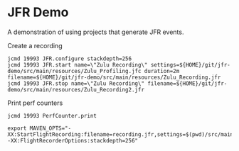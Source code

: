 JFR Demo
========

A demonstration of using projects that generate JFR events.

Create a recording

```
jcmd 19993 JFR.configure stackdepth=256
jcmd 19993 JFR.start name=\"Zulu Recording\" settings=${HOME}/git/jfr-demo/src/main/resources/Zulu_Profiling.jfc duration=2m filename=${HOME}/git/jfr-demo/src/main/resources/Zulu_Recording.jfr
jcmd 19993 JFR.stop name=\"Zulu Recording\" filename=${HOME}/git/jfr-demo/src/main/resources/Zulu_Recording2.jfr
```

Print perf counters

```
jcmd 19993 PerfCounter.print
```

```
export MAVEN_OPTS="-XX:StartFlightRecording:filename=recording.jfr,settings=$(pwd)/src/main/resources/Zulu_Profiling.jfc -XX:FlightRecorderOptions:stackdepth=256"
```

